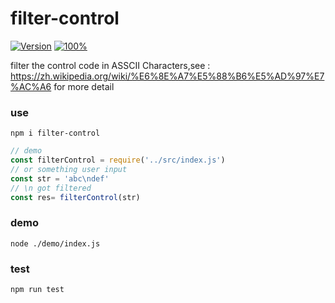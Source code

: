 filter-control
========================

[![Version](https://img.shields.io/badge/filter--control-1.0.3-brightgreen.svg)](https://www.npmjs.org/package/classnames)
[![100%](https://img.shields.io/badge/test-100%25-brightgreen.svg)](https://www.npmjs.org/package/classnames)

filter the control code in ASSCII Characters,see : https://zh.wikipedia.org/wiki/%E6%8E%A7%E5%88%B6%E5%AD%97%E7%AC%A6 for more detail

### use
```shell
npm i filter-control
```
```javascript
// demo
const filterControl = require('../src/index.js')
// or something user input
const str = 'abc\ndef'
// \n got filtered
const res= filterControl(str)
```
### demo
```shell
node ./demo/index.js
```

### test
```shell
npm run test
```
